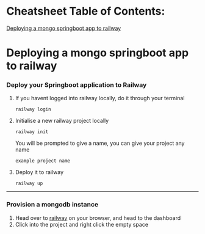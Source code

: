 # Cheatsheet Table of Contents:
<a href="">Deploying a mongo springboot app to railway</a>

# Deploying a mongo springboot app to railway
### Deploy your Springboot application to Railway
1. If you havent logged into railway locally, do it through your terminal

   `railway login`

2. Initialise a new railway project locally

   `railway init`


   You will be prompted to give a name, you can give your project any name

   `example project name`

3. Deploy it to railway

   `railway up`

---
### Provision a mongodb instance
1. Head over to <a href="https://railway.app/dashboard">railway</a> on your browser, and head to the dashboard
2. Click into the project and right click the empty space 
